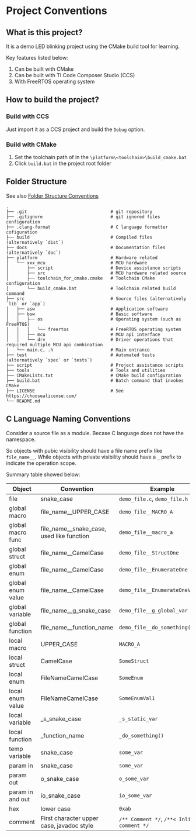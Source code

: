 # Project Conventions

## What is this project?
It is a demo LED blinking project using the CMake build tool for learning.

Key features listed below:
1. Can be built with CMake
2. Can be built with TI Code Composer Studio (CCS)
3. With FreeRTOS operating system

## How to build the project?

### Build with CCS
Just import it as a CCS project and build the `Debug` option.

### Build with CMake
1. Set the toolchain path of in the `\platform\<toolchain>\build_cmake.bat`
2. Click `build.bat` in the project root folder

## Folder Structure
See also [Folder Structure Conventions](https://github.com/kriasoft/Folder-Structure-Conventions)

```
.
├── .git                                # git repository
├── .gitignore                          # git ignored files configuration
├── .clang-format                       # C language formatter cofiguration
├── build                               # Compiled files (alternatively `dist`)
├── docs                                # Documentation files (alternatively `doc`)
├── platform                            # Hardware related
│   └── xxx_mcu                         # MCU hardware
│       ├── script                      # Device assistance scripts
│       ├── src                         # MCU hardware related source
│       ├── toolchain_for_cmake.cmake   # Toolchain CMake configuration
│       └── build_cmake.bat             # Toolchain related build command
├── src                                 # Source files (alternatively `lib` or `app`)
│   ├── asw                             # Application software
│   ├── bsw                             # Basic software
│   │   ├── os                          # Operating system (such as FreeRTOS)
│   │   │   └── freertos                # FreeRTOS operating system
│   │   ├── mcu                         # MCU api interface
│   │   └── drv                         # Driver operations that required multiple MCU api combination
│   └── main.c, .h                      # Main entrance
├── test                                # Automated tests (alternatively `spec` or `tests`)
├── script                              # Project assistance scripts
├── tools                               # Tools and utilities
├── CMakeLists.txt                      # CMake build configuration
├── build.bat                           # Batch command that invokes CMake
├── LICENSE                             # See https://choosealicense.com/
└── README.md
```

## C Language Naming Conventions
Consider a source file as a module.
Becase C language does not have the namespace.

So objects with pubic visibility should have a file name prefix like
`file_name__`.
While objects with private visibility should have a `_` prefix to indicate the
operation scope.

Summary table showed below:

| Object            | Convention                                | Example                                    |
| -                 | -                                         | -                                          |
| file              | snake_case                                | `demo_file.c`, `demo_file.h`               |
| global macro      | file_name__UPPER_CASE                     | `demo_file__MACRO_A`                       |
| global macro func | file_name__snake_case, used like function | `demo_file__macro_a`                       |
| global struct     | file_name__CamelCase                      | `demo_file__StructOne`                     |
| global enum       | file_name__CamelCase                      | `demo_file__EnumerateOne`                  |
| global enum value | file_name__CamelCase                      | `demo_file__EnumerateOneValue1`            |
| global variable   | file_name__g_snake_case                   | `demo_file__g_global_var`                  |
| global function   | file_name__function_name                  | `demo_file__do_something()`                |
| local macro       | UPPER_CASE                                | `MACRO_A`                                  |
| local struct      | CamelCase                                 | `SomeStruct`                               |
| local enum        | FileNameCamelCase                         | `SomeEnum`                                 |
| local enum value  | FileNameCamelCase                         | `SomeEnumVal1`                             |
| local variable    | _s_snake_case                             | `_s_static_var`                            |
| local function    | _function_name                            | `_do_something()`                          |
| temp variable     | snake_case                                | `some_var`                                 |
| param in          | snake_case                                | `some_var`                                 |
| param out         | o_snake_case                              | `o_some_var`                               |
| param in and out  | io_snake_case                             | `io_some_var`                              |
| hex               | lower case                                | `0xab`                                     |
| comment           | First character upper case, javadoc style | `/** Comment */`, `/**< Inline comment */` |
